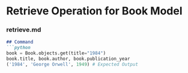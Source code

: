 # Retrieve Operation for Book Model

### retrieve.md
```markdown
## Command
```python
book = Book.objects.get(title="1984")
book.title, book.author, book.publication_year
('1984', 'George Orwell', 1949) # Expected Output